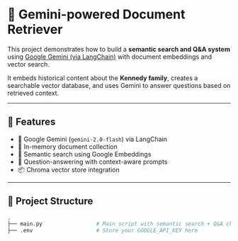 # 🧠 Gemini-powered Document Retriever

This project demonstrates how to build a **semantic search and Q&A system** using [Google Gemini (via LangChain)](https://python.langchain.com/docs/integrations/chat/google_generative_ai/) with document embeddings and vector search.

It embeds historical content about the **Kennedy family**, creates a searchable vector database, and uses Gemini to answer questions based on retrieved context.

---

## 🚀 Features

- 🔐 Google Gemini (`gemini-2.0-flash`) via LangChain
- 📄 In-memory document collection
- 🔎 Semantic search using Google Embeddings
- 🧠 Question-answering with context-aware prompts
- 📦 Chroma vector store integration

---

## 📁 Project Structure

```bash
.
├── main.py                 # Main script with semantic search + Q&A chain
├── .env                    # Store your GOOGLE_API_KEY here
